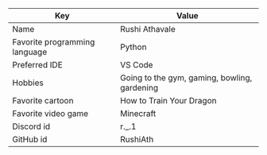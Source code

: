 | Key | Value |
| ---- | --- |
| Name | Rushi Athavale |
| Favorite programming language | Python |
| Preferred IDE | VS Code |
| Hobbies | Going to the gym, gaming, bowling, gardening |
| Favorite cartoon | How to Train Your Dragon |
| Favorite video game | Minecraft |
| Discord id | r._.1 |
| GitHub id | RushiAth |
